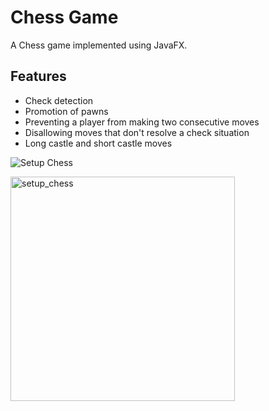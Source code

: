 # Chess Game

A Chess game implemented using JavaFX.

## Features

- Check detection
- Promotion of pawns
- Preventing a player from making two consecutive moves
- Disallowing moves that don't resolve a check situation
- Long castle and short castle moves
  
![Setup Chess](https://github.com/denisosmani/chess_game/assets/76630405/95016bfe-d1ec-4625-9104-1839e8b8ffcb.png)

<img width="359" alt="setup_chess" src="https://github.com/denisosmani/chess_game/assets/76630405/95016bfe-d1ec-4625-9104-1839e8b8ffcb">
